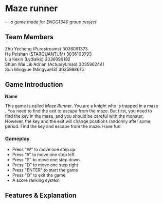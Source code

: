 # Maze runner
*— a game made for ENGG1340 group project*

## Team Members

Zhu Yecheng (Purestreams) 3036061373 \
He Peishan (STARQUANTUM) 3036103793\
Liu Kexin (Lydialkx) 3036098182\
Shum Wai Lik Adrian (ActuaryLmao) 3035962441 \
Sun Mingyue (Mingyue13) 3035988615 

## Game Introduction
**Name**

This game is called *Maze Runner*.
You are a knight who is trapped in a maze . You need to find the exit to escape from the maze. But first, you need to find the key in the maze, and you should be careful with the monster. However, the key and the exit will change positions randomly after some period. Find the key and escape from the maze. Have fun! 


### Gameplay
- Press "W" to move one step up
- Press "A" to move one step left
- Press "S" to move one step down
- Press "D" to move one step right
- Press "ENTER" to start the game
- Press "Q" to exit the game
- A score ranking system


## Features & Explanation

